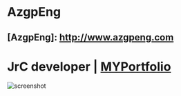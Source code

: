 # AzgpEng
## [AzgpEng]: http://www.azgpeng.com
# JrC developer | [MYPortfolio](https://raviriley.github.io/agency-jekyll-theme-starter/)
![screenshot](https://www.kletech.com/wp-content/uploads/2020/01/2018-developer-arastirmasi.jpg)
